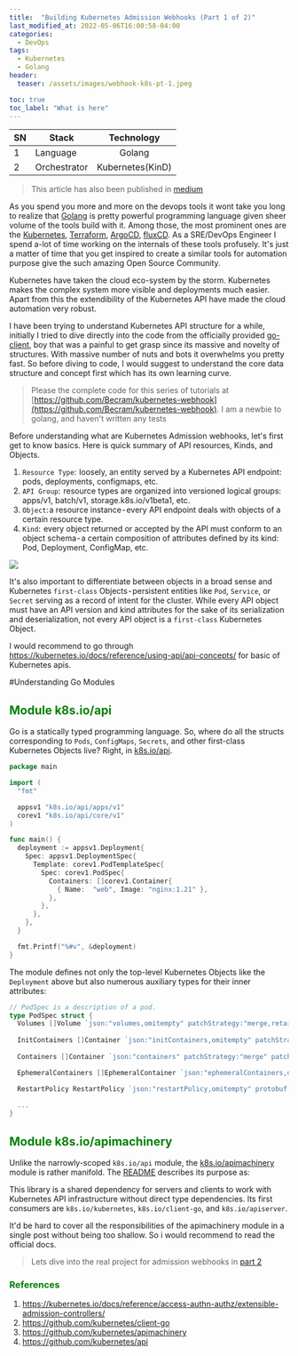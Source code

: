 ```yaml
---
title:  "Building Kubernetes Admission Webhooks (Part 1 of 2)"
last_modified_at: 2022-05-06T16:00:58-04:00
categories:
  - DevOps
tags:
  - Kubernetes
  - Golang
header:
  teaser: /assets/images/webhook-k8s-pt-1.jpeg

toc: true
toc_label: "What is here"
---
```




| SN |      Stack   | Technology        | 
|--| ------------- |:-------------:|
| 1 | Language     | Golang | 
| 2 |Orchestrator | Kubernetes(KinD)     |  

> This article has also been published in [medium](https://medium.com/@bikram.dhoju_16479/building-kubernetes-admission-webhooks-part-1-of-2-eb61def8f01)

As you spend you more and more on the devops tools it wont take you long to realize that [Golang](https://go.dev/) is pretty powerful programming language given sheer volume of the tools build with it. Among those, the most prominent ones are the [Kubernetes](https://kubernetes.io), [Terraform](https://www.terraform.io/), [ArgoCD](https://argo-cd.readthedocs.io/en/stable/), [fluxCD](https://fluxcd.io/). As a SRE/DevOps Engineer I spend a-lot of time working on the internals of these tools profusely. It's just a matter of time that you get inspired to create a similar tools for automation purpose give the such amazing Open Source Community.

Kubernetes have taken the cloud eco-system by the storm. Kubernetes makes the complex system more visible and deployments much easier. Apart from this the extendibility of the Kubernetes API have made the cloud automation very robust.

I have been trying to understand Kubernetes API structure for a while, initially I tried to dive directly into the code from the officially provided [go-client](https://github.com/kubernetes/client-go), boy that was a painful to get grasp since its massive and novelty of structures. With massive number of nuts and bots it overwhelms you pretty fast. So before diving to code, I would suggest to understand the core data structure and concept first which has its own learning curve.

> Please the complete code for this series of tutorials at [https://github.com/Becram/kubernetes-webhook](https://github.com/Becram/kubernetes-webhook). I am a newbie to golang, and haven't written any tests

Before understanding what are Kubernetes Admission webhooks, let's first get to know basics. Here is quick summary of API resources, Kinds, and Objects. 
1. `Resource Type`:  loosely, an entity served by a Kubernetes API endpoint: pods, deployments, configmaps, etc.
2. `API Group`:  resource types are organized into versioned logical groups: apps/v1, batch/v1, storage.k8s.io/v1beta1, etc.
3. `Object`: a resource instance - every API endpoint deals with objects of a certain resource type.
4. `Kind`:  every object returned or accepted by the API must conform to an object schema - a certain composition of attributes defined by its kind: Pod, Deployment, ConfigMap, etc.

![](https://cdn-images-1.medium.com/max/1600/1*vPZJQHAlfv6YcJv1OI6eYQ.jpeg)

It's also important to differentiate between objects in a broad sense and Kubernetes `first-class` Objects - persistent entities like `Pod`, `Service`, or `Secret` serving as a record of intent for the cluster. While every API object must have an API version and kind attributes for the sake of its serialization and deserialization, not every API object is a `first-class` Kubernetes Object.

I would recommend to go through https://kubernetes.io/docs/reference/using-api/api-concepts/ for basic of Kubernetes apis.



#Understanding Go Modules

## **<span style="color:green"> Module k8s.io/api </span>**

Go is a statically typed programming language. So, where do all the structs corresponding to `Pods`, `ConfigMaps`, `Secrets`, and other first-class Kubernetes Objects live? Right, in [k8s.io/api](https://github.com/kubernetes/api).

```go
package main

import (
  "fmt"

  appsv1 "k8s.io/api/apps/v1"
  corev1 "k8s.io/api/core/v1"
)

func main() {
  deployment := appsv1.Deployment{
    Spec: appsv1.DeploymentSpec{
      Template: corev1.PodTemplateSpec{
        Spec: corev1.PodSpec{
          Containers: []corev1.Container{
            { Name:  "web", Image: "nginx:1.21" },
          },
        },
      },
    },
  }

  fmt.Printf("%#v", &deployment)
}
```

The module defines not only the top-level Kubernetes Objects like the `Deployment` above but also numerous auxiliary types for their inner attributes:

```go
// PodSpec is a description of a pod.
type PodSpec struct {
  Volumes []Volume `json:"volumes,omitempty" patchStrategy:"merge,retainKeys" patchMergeKey:"name" protobuf:"bytes,1,rep,name=volumes"`
  
  InitContainers []Container `json:"initContainers,omitempty" patchStrategy:"merge" patchMergeKey:"name" protobuf:"bytes,20,rep,name=initContainers"`
    
  Containers []Container `json:"containers" patchStrategy:"merge" patchMergeKey:"name" protobuf:"bytes,2,rep,name=containers"`

  EphemeralContainers []EphemeralContainer `json:"ephemeralContainers,omitempty" patchStrategy:"merge" patchMergeKey:"name" protobuf:"bytes,34,rep,name=ephemeralContainers"`

  RestartPolicy RestartPolicy `json:"restartPolicy,omitempty" protobuf:"bytes,3,opt,name=restartPolicy,casttype=RestartPolicy"`
    
  ...
}
```

## **<span style="color:green"> Module k8s.io/apimachinery </span>**

Unlike the narrowly-scoped `k8s.io/api` module, the [k8s.io/apimachinery](https://github.com/kubernetes/apimachinery) module is rather manifold. The [README](https://github.com/kubernetes/apimachinery/tree/3d7c63b4de4fdee1917284129969901d4777facc#purpose) describes its purpose as:

This library is a shared dependency for servers and clients to work with Kubernetes API infrastructure without direct type dependencies. Its first consumers are `k8s.io/kubernetes`, `k8s.io/client-go`, and `k8s.io/apiserver`.

It'd be hard to cover all the responsibilities of the apimachinery module in a single post without being too shallow. So i would recommend to read the official docs.

> Lets dive into the real project for admission webhooks in [part 2](https://bdhoju.com/devops/Building-Kubernetes-Admission-Webhooks-pt-2/)

### **<span style="color:green"> References </span>**

1. https://kubernetes.io/docs/reference/access-authn-authz/extensible-admission-controllers/
2. https://github.com/kubernetes/client-go
3. https://github.com/kubernetes/apimachinery
4. https://github.com/kubernetes/api
